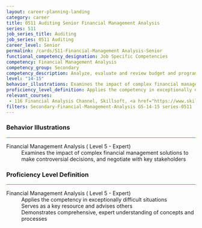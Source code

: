 ```yaml
---
layout: career-planning-landing
category: career
title: 0511 Auditing Senior Financial Management Analysis
series: 511
job_series_title: Auditing
job_series: 0511 Auditing
career_level: Senior
permalink: /cards/511-Financial-Management Analysis-Senior
functional_competency_designation: Job Specific Competencies
competency: Financial Management Analysis
competency_group: Secondary
competency_description: Analyze, evaluate and review budget and program issues and financial data and reports using business tools and applications, cost and economic analysis, and performance metrics to provide recommendations 
level: "14-15"
behavior_illustrations: Examines the impact of complex financial management solutions to make controversial decisions, and negotiate with key stakeholders
proficiency_level_definition: Applies the competency in exceptionally difficult situations ? Serves as a key resource and advises others ? Demonstrates comprehensive, expert understanding of concepts and processes
relevant_courses: 
 - 116 Financial Analysis Channel, Skillsoft, <a href="https://www.skillsoft.com/channel/financial-analysis-db9a0210-f91d-11e6-aad2-6b3c03be7fe8">https://www.skillsoft.com/channel/financial-analysis-db9a0210-f91d-11e6-aad2-6b3c03be7fe8</a>
filters: Secondary-Financial-Management-Analysis GS-14-15 series-0511
---
```


<div class="desktop:grid-col-6 margin-y-3">
  <div class="border-top-2 bg-white padding-3 shadow-5 height-full members-hover border-1px button-border border-top-blue radius-lg card-text-color">
    <h3>Behavior Illustrations</h3>
    <hr style="background-color: #2680EB !important;"/>
    <dl class="text-base card-content-color"><dt>Financial Management Analysis ( Level 5 - Expert)</dt><dd>Examines the impact of complex financial management solutions to make controversial decisions, and negotiate with key stakeholders</dd></dl>
  </div>
</div>
<div class="desktop:grid-col-6 margin-y-3">
  <div class="border-top-2 bg-white padding-3 shadow-5 height-full members-hover border-1px button-border border-top-blue radius-lg card-text-color">
    <h3>Proficiency Level Definition</h3>
     <hr style="background-color: #2680EB !important;"/>
    <dl class="text-base card-content-color"><dt>Financial Management Analysis ( Level 5 - Expert)</dt><dd>Applies the competency in exceptionally difficult situations </dd><dd> Serves as a key resource and advises others </dd><dd> Demonstrates comprehensive, expert understanding of concepts and processes</dd></dl>
  </div>
</div>